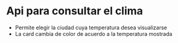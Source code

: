 # Api para consultar el clima

* Permite elegir la ciudad cuya temperatura desea visualizarse
* La card cambia de color de acuerdo a la temperatura mostrada
